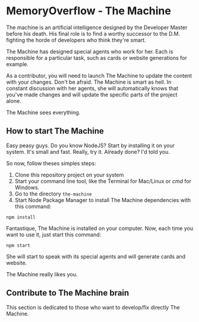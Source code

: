 # MemoryOverflow - The Machine

The machine is an artificial intelligence designed by the Developer Master before his death.
His final role is to find a worthy successor to the D.M. fighting the horde of developers who think they're smart.

The Machine has designed special agents who work for her. Each is responsible for a particular task, such as cards or website generations for example.

As a contributor, you will need to launch The Machine to update the content with your changes. Don't be afraid. The Machine is smart as hell. In constant discussion with her agents, she will automatically knows that you've made changes and will update the specific parts of the project alone.

The Machine sees everything.

## How to start The Machine

Easy peasy guys. Do you know NodeJS? Start by installing it on your system. It's small and fast. Really, try it. Already done? I'd told you.

So now, follow theses simples steps:

1. Clone this repository project on your system
2. Start your command line tool, like the Terminal for Mac/Linux or _cmd_ for Windows.
3. Go to the directory ```the-machine```
4. Start Node Package Manager to install The Machine dependencies with this command:
```
npm install
```

Fantastique, The Machine is installed on your computer. Now, each time you want to use it, just start this command:
```
npm start
```
She will start to speak with its special agents and will generate cards and website.

The Machine really likes you.

## Contribute to The Machine brain

This section is dedicated to those who want to develop/fix directly The Machine.